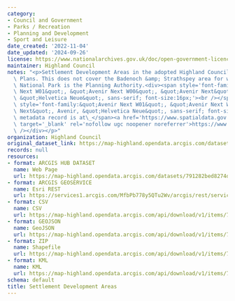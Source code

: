 ```yaml
---
category:
- Council and Government
- Parks / Recreation
- Planning and Development
- Sport and Leisure
date_created: '2022-11-04'
date_updated: '2024-09-26'
license: https://www.nationalarchives.gov.uk/doc/open-government-licence/version/3/
maintainer: Highland Council
notes: "<p>Settlement Development Areas in the adopted Highland Council Local Development\
  \ Plans. This does not cover the Badenoch &amp; Strathspey area for which the Cairngorm\
  \ National Park is the Planning Authority.<div><span style='font-family:&quot;Avenir\
  \ Next W01&quot;, &quot;Avenir Next W00&quot;, &quot;Avenir Next&quot;, Avenir,\
  \ &quot;Helvetica Neue&quot;, sans-serif; font-size:16px;'><br /></span></div><div><span\
  \ style='font-family:&quot;Avenir Next W01&quot;, &quot;Avenir Next W00&quot;, &quot;Avenir\
  \ Next&quot;, Avenir, &quot;Helvetica Neue&quot;, sans-serif; font-size:16px;'>Gemini\
  \ metadata record is at\_</span><a href='https://www.spatialdata.gov.scot/geonetwork/srv/eng/catalog.search#/metadata/2a52b450-fee5-4d7d-b84f-d53bcb378a36'\
  \ target='_blank' rel='nofollow ugc noopener noreferrer'>https://www.spatialdata.gov.scot/geonetwork/srv/eng/catalog.search#/metadata/2a52b450-fee5-4d7d-b84f-d53bcb378a36</a><br\
  \ /></div></p>"
organization: Highland Council
original_dataset_link: https://map-highland.opendata.arcgis.com/datasets/791282bed8274d5799578a1b1459542c_0
records: null
resources:
- format: ARCGIS HUB DATASET
  name: Web Page
  url: https://map-highland.opendata.arcgis.com/datasets/791282bed8274d5799578a1b1459542c_0
- format: ARCGIS GEOSERVICE
  name: Esri REST
  url: https://services1.arcgis.com/MfbPb778y5QTu2Wv/arcgis/rest/services/SettlementDevelopmentAreas/FeatureServer/0
- format: CSV
  name: CSV
  url: https://map-highland.opendata.arcgis.com/api/download/v1/items/791282bed8274d5799578a1b1459542c/csv?layers=0
- format: GEOJSON
  name: GeoJSON
  url: https://map-highland.opendata.arcgis.com/api/download/v1/items/791282bed8274d5799578a1b1459542c/geojson?layers=0
- format: ZIP
  name: Shapefile
  url: https://map-highland.opendata.arcgis.com/api/download/v1/items/791282bed8274d5799578a1b1459542c/shapefile?layers=0
- format: KML
  name: KML
  url: https://map-highland.opendata.arcgis.com/api/download/v1/items/791282bed8274d5799578a1b1459542c/kml?layers=0
schema: default
title: Settlement Development Areas
---
```

